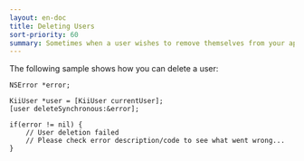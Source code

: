 ```yaml
---
layout: en-doc
title: Deleting Users
sort-priority: 60
summary: Sometimes when a user wishes to remove themselves from your application, you will want to permanently delete his/her user account.
---
```

The following sample shows how you can delete a user:

```objc
NSError *error;

KiiUser *user = [KiiUser currentUser];
[user deleteSynchronous:&error];

if(error != nil) {
    // User deletion failed
    // Please check error description/code to see what went wrong...
}
```
